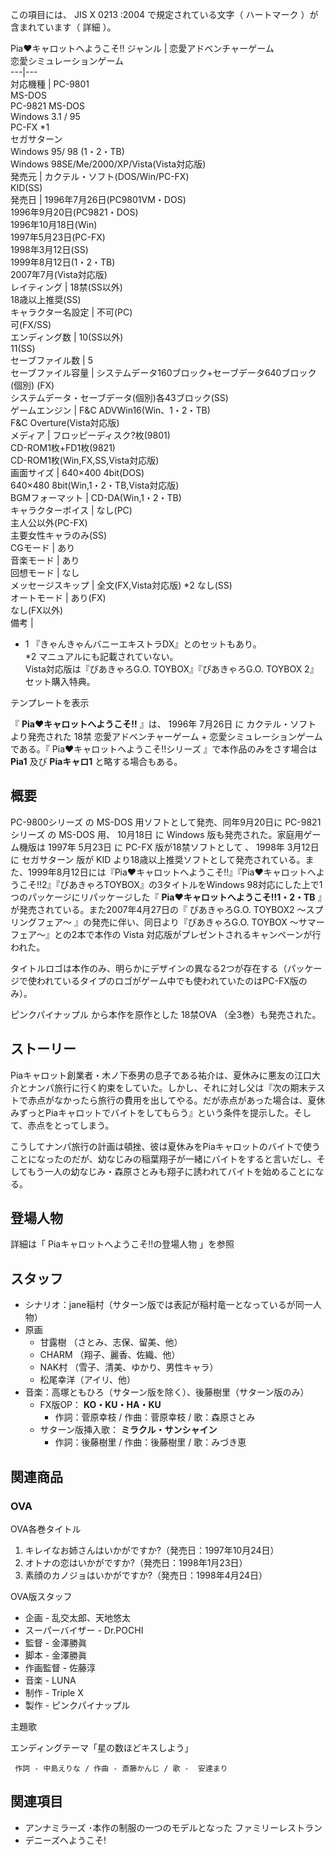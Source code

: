 この項目には、  JIS X 0213  :2004 で規定されている文字（  ハートマーク  ）が含まれています（  詳細  ）。

Pia♥キャロットへようこそ!!  ジャンル  |  恋愛アドベンチャーゲーム   
恋愛シミュレーションゲーム  
---|---  
対応機種  |  PC-9801    
MS-DOS  
PC-9821  MS-DOS  
Windows 3.1  /  95  
PC-FX  *1  
セガサターン  
Windows 95/  98  (1・2・TB)  
Windows 98SE/Me/2000/XP/Vista(Vista対応版)  
発売元  |  カクテル・ソフト(DOS/Win/PC-FX)   
KID(SS)  
発売日  |  1996年7月26日(PC9801VM・DOS)   
1996年9月20日(PC9821・DOS)  
1996年10月18日(Win)  
1997年5月23日(PC-FX)  
1998年3月12日(SS)  
1999年8月12日(1・2・TB)  
2007年7月(Vista対応版)  
レイティング  |  18禁(SS以外)   
18歳以上推奨(SS)  
キャラクター名設定  |  不可(PC)   
可(FX/SS)  
エンディング数  |  10(SS以外)   
11(SS)  
セーブファイル数  |  5   
セーブファイル容量  |  システムデータ160ブロック+セーブデータ640ブロック(個別) (FX)   
システムデータ・セーブデータ(個別)各43ブロック(SS)  
ゲームエンジン  |  F&C ADVWin16(Win、1・2・TB)   
F&C Overture(Vista対応版)  
メディア  |  フロッピーディスク?枚(9801)   
CD-ROM1枚+FD1枚(9821)  
CD-ROM1枚(Win,FX,SS,Vista対応版)  
画面サイズ  |  640×400 4bit(DOS)   
640×480 8bit(Win,1・2・TB,Vista対応版)  
BGMフォーマット  |  CD-DA(Win,1・2・TB)   
キャラクターボイス  |  なし(PC)   
主人公以外(PC-FX)  
主要女性キャラのみ(SS)  
CGモード  |  あり   
音楽モード  |  あり   
回想モード  |  なし   
メッセージスキップ  |  全文(FX,Vista対応版)  *2  なし(SS)   
オートモード  |  あり(FX)   
なし(FX以外)  
備考  | 

  * 1 『きゃんきゃんバニーエキストラDX』とのセットもあり。   
*2 マニュアルにも記載されていない。   
Vista対応版は『ぴあきゃろG.O. TOYBOX』『ぴあきゃろG.O. TOYBOX 2』セット購入特典。

  
テンプレートを表示  
  
『 **Pia♥キャロットへようこそ!!** 』は、  1996年  7月26日  に  カクテル・ソフト  より発売された  18禁
恋愛アドベンチャーゲーム  \+  恋愛シミュレーションゲーム  である。『  Pia♥キャロットへようこそ!!シリーズ  』で本作品のみをさす場合は
**Pia1** 及び **Piaキャロ1** と略する場合もある。

##  概要  

PC-9800シリーズ  の  MS-DOS  用ソフトとして発売、同年9月20日に  PC-9821シリーズ  の  MS-DOS  用、  10月18日
に  Windows  版も発売された。家庭用ゲーム機版は  1997年  5月23日  に  PC-FX  版が18禁ソフトとして    、
1998年  3月12日  に  セガサターン  版が  KID
より18歳以上推奨ソフトとして発売されている。また、1999年8月12日には『Pia♥キャロットへようこそ!!』『Pia♥キャロットへようこそ!!2』『ぴあきゃろTOYBOX』の3タイトルをWindows
98対応にした上で1つのパッケージにリパッケージした『 **Pia♥キャロットへようこそ!!1・2・TB**
』が発売されている。また2007年4月27日の『  ぴあきゃろG.O. TOYBOX2 〜スプリングフェア〜  』の発売に伴い、同日より『ぴあきゃろG.O.
TOYBOX 〜サマーフェア〜』との2本で本作の  Vista  対応版がプレゼントされるキャンペーンが行われた。

タイトルロゴは本作のみ、明らかにデザインの異なる2つが存在する（パッケージで使われているタイプのロゴがゲーム中でも使われていたのはPC-FX版のみ）。

ピンクパイナップル  から本作を原作とした  18禁OVA  （全3巻）も発売された。

##  ストーリー  

Piaキャロット創業者・木ノ下泰男の息子である祐介は、夏休みに悪友の江口大介とナンパ旅行に行く約束をしていた。しかし、それに対し父は『次の期末テストで赤点がなかったら旅行の費用を出してやる。だが赤点があった場合は、夏休みずっとPiaキャロットでバイトをしてもらう』という条件を提示した。そして、赤点をとってしまう。

こうしてナンパ旅行の計画は頓挫、彼は夏休みをPiaキャロットのバイトで使うことになったのだが、幼なじみの稲葉翔子が一緒にバイトをすると言いだし、そしてもう一人の幼なじみ・森原さとみも翔子に誘われてバイトを始めることになる。

##  登場人物  

詳細は「  Piaキャロットへようこそ!!の登場人物  」を参照

##  スタッフ  

  * シナリオ：jane稲村（サターン版では表記が稲村竜一となっているが同一人物） 
  * 原画 
    * 甘露樹  （さとみ、志保、留美、他） 
    * CHARM （翔子、麗香、佐織、他） 
    * NAK村  （雪子、清美、ゆかり、男性キャラ） 
    * 松尾幸洋（アイリ、他） 
  * 音楽：高塚ともひろ（サターン版を除く）、後藤樹里（サターン版のみ） 
    * FX版OP： **KO・KU・HA・KU**
      * 作詞：菅原幸枝 / 作曲：菅原幸枝 / 歌：森原さとみ 
    * サターン版挿入歌： **ミラクル・サンシャイン**
      * 作詞：後藤樹里 / 作曲：後藤樹里 / 歌：みづき恵 

##  関連商品  

###  OVA  

OVA各巻タイトル

    

  1. キレイなお姉さんはいかがですか?（発売日：1997年10月24日） 
  2. オトナの恋はいかがですか?（発売日：1998年1月23日） 
  3. 素顔のカノジョはいかがですか?（発売日：1998年4月24日） 

OVA版スタッフ

    

  * 企画 - 乱交太郎、天地悠太 
  * スーパーバイザー - Dr.POCHI 
  * 監督 -  金澤勝眞 
  * 脚本 - 金澤勝眞 
  * 作画監督 - 佐藤淳 
  * 音楽 - LUNA 
  * 制作 -  Triple X 
  * 製作 -  ピンクパイナップル 

主題歌

    

エンディングテーマ「星の数ほどキスしよう」

     作詞 - 中島えりな / 作曲 - 斎藤かんじ / 歌 -  安達まり 

##  関連項目  

  * アンナミラーズ  ･本作の制服の一つのモデルとなった  ファミリーレストラン   
  * デニーズへようこそ! 

